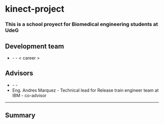 # kinect-project
 
### This is a school proyect for Biomedical engineering students at UdeG
 
## Development team
 
- <student name> - <semester> - < career >

## Advisors

 - <sub-fix> <Name> - <occupation> - <role>
 - Eng. Andres Marquez - Technical lead for Release train engineer team at IBM - co-advisor

---

## Summary



